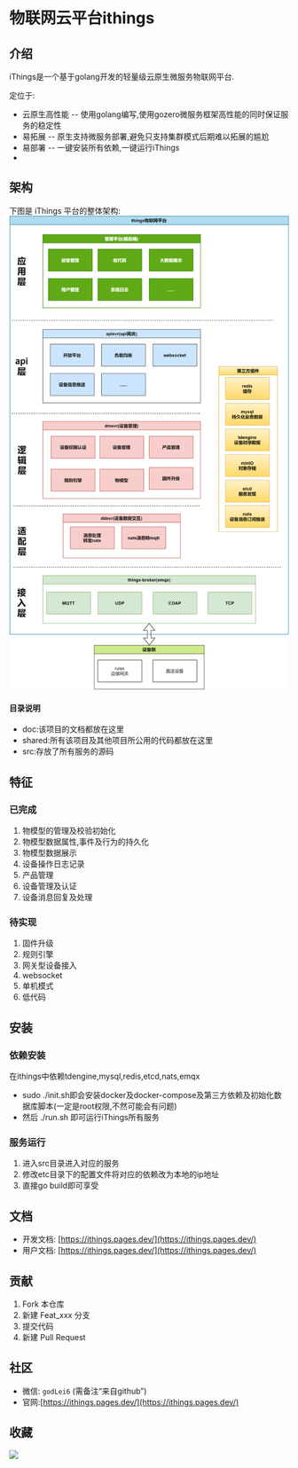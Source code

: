 # 物联网云平台ithings

## 介绍


iThings是一个基于golang开发的轻量级云原生微服务物联网平台.  
  
定位于:
* 云原生高性能 -- 使用golang编写,使用gozero微服务框架高性能的同时保证服务的稳定性
* 易拓展 -- 原生支持微服务部署,避免只支持集群模式后期难以拓展的尴尬
* 易部署 -- 一键安装所有依赖,一键运行iThings
* 
## 架构
下图是 iThings 平台的整体架构:
<img src="./doc/assets/ithings架构图.png">

#### 目录说明

- doc:该项目的文档都放在这里
- shared:所有该项目及其他项目所公用的代码都放在这里
- src:存放了所有服务的源码


## 特征

### 已完成
1. 物模型的管理及校验初始化
2. 物模型数据属性,事件及行为的持久化
3. 物模型数据展示
4. 设备操作日志记录
5. 产品管理
6. 设备管理及认证
7. 设备消息回复及处理
### 待实现
1. 固件升级
2. 规则引擎
3. 网关型设备接入
4. websocket
5. 单机模式
6. 低代码


## 安装
### 依赖安装
在ithings中依赖tdengine,mysql,redis,etcd,nats,emqx
* sudo ./init.sh即会安装docker及docker-compose及第三方依赖及初始化数据库脚本(一定是root权限,不然可能会有问题)
* 然后 ./run.sh 即可运行iThings所有服务
### 服务运行
1. 进入src目录进入对应的服务
2. 修改etc目录下的配置文件将对应的依赖改为本地的ip地址
3. 直接go build即可享受

## 文档

- 开发文档: [https://ithings.pages.dev/](https://ithings.pages.dev/)
- 用户文档: [https://ithings.pages.dev/](https://ithings.pages.dev/)


## 贡献

1.  Fork 本仓库
2.  新建 Feat_xxx 分支
3.  提交代码
4.  新建 Pull Request

## 社区
- 微信: `godLei6` (需备注“来自github”)
- 官网:[https://ithings.pages.dev/](https://ithings.pages.dev/)

## 收藏
<img src="https://starchart.cc/i4de/ithings.svg">